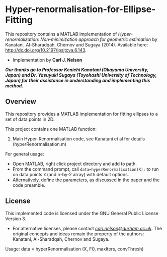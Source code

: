 # Hyper-renormalisation-for-Ellipse-Fitting
This repository contains a MATLAB implementation of *Hyper-renormalization: Non-minimization approach for geometric estimation* by Kanatani, Al-Sharadqah, Chernov and Sugaya (2014). Available here: http://dx.doi.org/10.2197/ipsjtcva.6.143.

- Implementation by **Carl J. Nelson**

***Our thanks go to Professor Kenichi Kanatani (Okayama University, Japan) and Dr. Yasuyuki Sugaya (Toyohashi University of Technology, Japan) for their assistance in understanding and implementing this method.***

## Overview
This repository provides a MATLAB implementation for fitting ellipses to a set of data points in 2D.

This project contains one MATLAB function:
1. Main Hyper-Renormalisation code, see Kanatani et al for details (hyperRenormalisation.m)

For general usage:
- Open MATLAB, right click project directory and add to path.
- From the command prompt, call `data=hyperRenormalisation(X);` to run on data points `X` (and n-by-2 array) with default options.
- Alternatively, define the parameters, as discussed in the paper and the code preamble.

## License
This implemented code is licensed under the GNU General Public License Version 3.
- For alternative licenses, please contact *carl.nelson@durham.ac.uk*.
The original concepts and ideas remain the property of the authors: Kanatani, Al-Sharadqah, Chernov and Sugaya.






Usage: data = hyperRenormalisation (X, F0, maxIters, convThresh)
